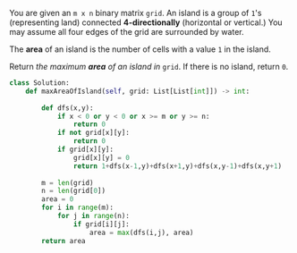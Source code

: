 You are given an `m x n` binary matrix `grid`. An island is a group of `1`'s (representing land) connected **4-directionally** (horizontal or vertical.) You may assume all four edges of the grid are surrounded by water.

The **area** of an island is the number of cells with a value `1` in the island.

Return _the maximum **area** of an island in_ `grid`. If there is no island, return `0`.

```python
class Solution:
    def maxAreaOfIsland(self, grid: List[List[int]]) -> int:
        
        def dfs(x,y):
            if x < 0 or y < 0 or x >= m or y >= n:
                return 0
            if not grid[x][y]:
                return 0
            if grid[x][y]:
                grid[x][y] = 0
                return 1+dfs(x-1,y)+dfs(x+1,y)+dfs(x,y-1)+dfs(x,y+1)
                    
        m = len(grid)
        n = len(grid[0])
        area = 0
        for i in range(m):
            for j in range(n):
                if grid[i][j]:
                    area = max(dfs(i,j), area)
        return area
```

